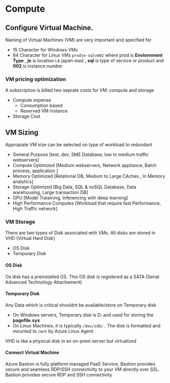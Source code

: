 # Compute
## Configure Virtual Machine. 

Naming of Virtual Machines (VM) are very important and specified for 
- 15 Character for Windows VMs
- 64 Character for Linux VMs
`prodje-sqlvm02` where prod is **Enviornment Type** , **je** is location i.e japan-east , **sql** is type of service or product and **002** is instance number

### VM pricing optimization
A subscription is billed two seprate costs for VM: compute and storage
- Compute expense
  - Consumption based
  - Reserved VM instance
- Storage Cost

## VM Sizing
Appropiate VM size can be selected on type of workload to redundant
- General Purpose [test, dev, SME Database, low to medium traffic webservers]
- Compute Optimized [Medium webservers, Network appliance, Batch process, application ]
- Memory Optimized [Relational DB, Medium to Large CAches , In Memory analytics]
- Storage Optimized [Big Data, SQL & noSQL Database, Data warehousing, Large transaction DB]
- GPU [Model Traiaining, Inferencing with deep learning]
- High Performance Computes [Workload that require fast Performance, High Traffic network]

### VM Storage
There are two types of Disk associated with VMs. All disks are stored in VHD {Virtual Hard Disk}
- OS Disk
- Temporary Disk

#### OS Disk 
Os disk has a preinstalled OS. This OS disk is registered as a SATA (Serial Advanced Technology Attachement)

#### Temporary Disk
Any Data which is critical shouldnt be available/store on Temporary disk

- On Windows servers, Temporary disk is D: and used for storing the **pagefile.sys**
- On Linux Machines, it is typically `/dev/sdb/` . The disk is formatted and mounted to `/mnt` by Azure Linux Agent 

VHD is like a physical disk in an on-prem server but virtualized

#### Connect Virtual Machine
Azure Bastion is fully platform managed PaaS Service, Bastion provides secure and seamless RDP/SSH connectivity to your VM directly over SSL. Bastion provides secure RDP and SSH connectivity